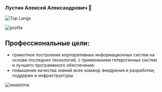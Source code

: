 ###  Лустин Алексей Александрович 👋
  
![Top Langs](https://github-readme-stats.vercel.app/api/top-langs/?username=aliczin&langs_count=8&layout=compact)  
    
![profile](https://github-readme-stats.vercel.app/api?username=aliczin&show_icons=true)  
  
##  Профессиональные цели:
  
* грамотное построение корпоративных информационных систем на основе последних технологий, с применением гетерогенных систем и лучшего программного обеспечения.
* повышение качества знаний всех команд: внедрения и разработки, поддержк и инфраструктуры
  
![weektime](https://wakatime.com/share/@aliczin/7e8fabd2-bb0d-4ac1-ab3b-711f12e74bee.svg)
  
